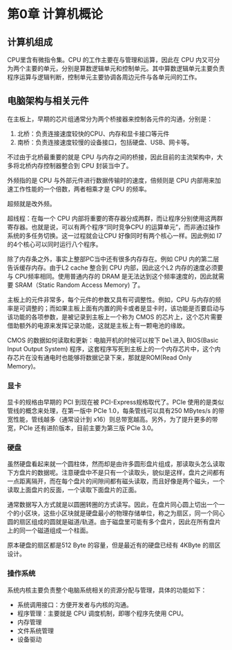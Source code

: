 # 第0章 计算机概论

## 计算机组成

CPU里含有微指令集。CPU 的工作主要在与管理和运算，因此在 CPU 内又可分为两个主要的单元，分别是算数逻辑单元和控制单元。其中算数逻辑单元主要负责程序运算与逻辑判断，控制单元主要协调各周边元件与各单元间的工作。    

## 电脑架构与相关元件

在主板上，早期的芯片组通常分为两个桥接器来控制各元件的沟通，分别是：   
1. 北桥：负责连接速度较快的CPU、内存和显卡接口等元件
2. 南桥：负责连接速度较慢的设备接口，包括硬盘、USB、网卡等。    

不过由于北桥最重要的就是 CPU 与内存之间的桥接，因此目前的主流架构中，大多将北桥内存控制器整合到 CPU 封装当中了。    

外频指的是 CPU 与外部元件进行数据传输时的速度，倍频则是 CPU 内部用来加速工作性能的一个倍数，两者相乘才是 CPU 的频率。    

超频就是改外频。    

超线程：在每一个 CPU 内部将重要的寄存器分成两群，而让程序分别使用这两群寄存器。也就是说，可以有两个程序“同时竞争CPU 的运算单元”，而非通过操作系统的多任务切换。这一过程就会让CPU 好像同时有两个核心一样。因此例如 I7 的4个核心可以同时运行八个程序。    

除了内存条之外，事实上整部PC当中还有很多内存存在。例如 CPU 内的第二层告诉缓存内存。由于L2 cache 整合到 CPU 内部，因此这个L2 内存的速度必须要与 CPU频率相同。使用普通内存的 DRAM 是无法达到这个频率速度的，因此就需要 SRAM（Static Random Access Memory) 了。    

主板上的元件非常多，每个元件的参数又具有可调整性。例如，CPU 与内存的频率是可调整的；而如果主板上面有内置的网卡或者是显卡时，该功能是否要启动与该功能的各项参数，是被记录到主板上一个称为 CMOS 的芯片上，这个芯片需要借助额外的电源来发挥记录功能，这就是主板上有一颗电池的缘故。    

CMOS 的数据如何读取和更新：电脑开机的时候可以按下 <kbd>Del</kbd>进入 BIOS(Basic Input Output System) 程序，这套程序写死到主板上的一个内存芯片中，这个内存芯片在没有通电时也能够将数据记录下来，那就是ROM(Read Only Memory)。   

### 显卡

显卡的规格由早期的 PCI 到现在被 PCI-Express规格取代了。PCIe 使用的是类似管线的概念来处理，在第一版中 PCIe 1.0，每条管线可以具有250 MBytes/s 的带宽性能，管线越多（通常设计到 x16）则总带宽越高。另外，为了提升更多的带宽，PCIe 还有进阶版本，目前主要为第三版 PCIe 3.0。   

### 硬盘

虽然硬盘看起来就一个圆柱体，然而却是由许多圆形盘片组成，那读取头怎么读取下方盘片的数据呢。注意硬盘中不是只有一个读取头，貌似是这样，盘片之间都有一点距离隔开，而在每个盘片的间隙间都有磁头读取，而且好像是两个磁头，一个读取上面盘片的反面，一个读取下面盘片的正面。    

通常数据写入方式就是以圆圈转圈的方式读写。因此，在盘片同心圆上切出一个一个的小区块，这些小区块就是硬盘最小的物理存储单位，称之为扇区，同一个同心圆的扇区组成的圆就是磁道/轨道。由于磁盘里可能有多个盘片，因此在所有盘片上的同一个磁道组成一个柱面。     

原本硬盘的扇区都是512 Byte 的容量，但是最近有的硬盘已经有 4KByte 的扇区设计。    

### 操作系统

系统内核主要负责整个电脑系统相关的资源分配与管理，具体的功能如下：    

+ 系统调用接口：方便开发者与内核的沟通。
+ 程序管理：主要就是 CPU 调度机制，即哪个程序先使用 CPU。
+ 内存管理
+ 文件系统管理
+ 设备驱动